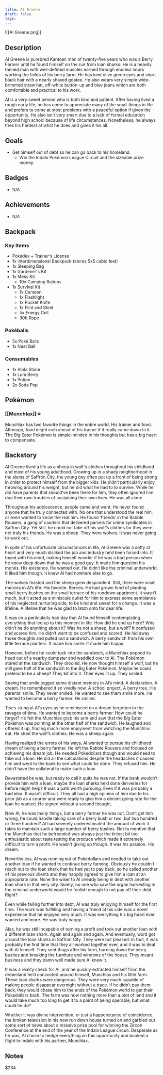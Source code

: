 ```yaml
---
title: Al Greene
draft: false
tags:
---
```

![[Al Greene.png]]
## Description
Al Greene is purebred Kantoan man of twenty-five years who was a Berry Farmer until he found himself on the run from loan sharks. He is a heavily tanned man with well-defined muscles earned through endless hours working the fields of his berry farm. He has kind olive green eyes and short black hair with a nearly shaved goatee. He also wears very simple wide-brimmed straw hat, off-white button-up and blue jeans which are both comfortable and practical to his work.

Al is a very sweet person who is both kind and patient. After having lived a rough early life, he has come to appreciate many of the small things in life and prefers to come at most problems with a peaceful option if given the opportunity. He also isn’t very smart due to a lack of formal education beyond high school because of life circumstances. Nonetheless, he always tries his hardest at what he does and gives it his all.

## Goals
- Get himself out of debt so he can go back to his homeland.
	- Win the Indalo Pokémon League Circuit and the sizeable prize money.

## Badges
- N/A

## Achievements
- N/A

## Backpack

### Key Items
- Pokédex + Trainer's License
- 1x Interdimensional Backpack (stores 5x5 cubic feet)
- 1x Sleeping Bag
- 1x Gardener's Kit
- 1x Mess Kit
	- 10x Camping Rations
- 1x Survival Kit
	- 1x Canteen
	- 1x Flashlight
	- 1x Pocket Knife
	- 1x Flint and Steel
	- 5x Energy Cell
	- 30ft Rope

### Pokéballs
- 5x Poké Balls
- 1x Nest Ball

### Consumables
- 1x Alola Stone
- 1x Lum Berry
- 1x Potion
- 2x Soda Pop

## Pokémon

### [[Munchlax]]☆
Munchlax has two favorite things in the entire world. His trainer and food. Although, food might inch ahead of his trainer if it really came down to it. The Big Eater Pokémon is simple-minded in his thoughts but has a big heart to compensate.

## Backstory
Al Greene lived a life as a sheep in wolf's clothes throughout his childhood and most of his young adulthood. Growing up in a shady neighborhood in the slums of Saffron City, the young boy often put up a front of being strong in order to protect himself from the bigger kids. He didn’t particularly enjoy throwing around his weight, but he did what he had to to survive. While he did have parents that should’ve been there for him, they often ignored him due their own troubles of sustaining their own lives. He was all alone.

Throughout his adolescence, people came and went. He never found anyone that he truly connected with. No one that understood the real him, or even wanted to know the real him. He found ‘friends’ in the Rabble Rousers, a gang of couriers that delivered parcels for crime syndicates in Saffron City. Yet still, he could not take off his wolf’s clothes for they were not truly his friends. He was a sheep. They were wolves. It was never going to work out.

In spite of his unfortunate circumstances in life, Al Greene was a softy at heart and very much disliked the job and industry he’d been forced into. It toyed with his mind, making himself wonder if he was a bad person when he knew deep down that he was a good guy. It made him question his morals. His existence. He wanted out. He didn’t like the criminal underworld. It liked him though. It knew Al had nowhere else to go.

The wolves feasted and the sheep grew despondent. Still, there were small mercies in Al’s life. His favorite. Berries. He had grown fond of planting small berry bushes on the small terrace of his rundown apartment. It wasn’t much, but it acted as a miniscule outlet for him to express some semblance of his neglected nurturing side; to be kind and sweet for a change. It was a lifeline. A lifeline that he was glad to latch onto for dear life.

It was on a particularly bad day that Al found himself contemplating everything that led up to this moment in life. How did he end up here? Why didn’t he do anything about it? Was he not a sheep, but a wolf? It confused and scared him. He didn’t want to be confused and scared. He hid away those thoughts and pulled out a sandwich. A berry sandwich from his own little terrace planters. It made him smile. It made him happy.

However, before he could tuck into the sandwich, a Munchlax popped its head out of a nearby dumpster and waddled over to Al. The Pokémon stared at the sandwich. They drooled. He now thought himself a wolf, but he still gave half of the sandwich to the Big Eater Pokémon. Maybe he could pretend to be a sheep? They bit into it. Their eyes lit up. They smiled.

Seeing that smile jogged some distant memory in Al’s mind. A declaration. A dream. He remembered it so vividly now. A school project. A berry tree. His parents’ smile. They never smiled. He wanted to see them smile more. He wanted to become a berry farmer. He smiled.

Tears stung at Al’s eyes as he reminisced on a dream forgotten to the ravages of time. He wanted to become a berry farmer. How could he forget? He felt the Munchlax grab his arm and saw that the Big Eater Pokémon was pointing at the other half of the sandwich. He laughed and offered it up, finding much more enjoyment from watching the Munchlax eat. He shed the wolf’s clothes. He was a sheep again.

Having realized the errors of his ways, Al wanted to pursue his childhood dream of being a berry farmer. He left the Rabble Rousers and focused on achieving his dream job. He needed Pokedollars though and would need to take out a loan. He did all the calculations despite the headaches it caused him and went to the bank to see what could be done. They refused him. He didn’t have the collateral to make such a loan.

Devastated he was, but ready to call it quits he was not. If the bank wouldn’t provide him with a loan, maybe the loan sharks he’d done deliveries for before might help? It was a path worth pursuing. Even if it was probably a bad idea. It wasn’t difficult. They all had a high opinion of him due to his prior job as a courier and were ready to give him a decent going rate for the loan he wanted. He signed without a second thought.

Now Al, he was many things, but a berry farmer he was not. Don’t get him wrong, he could handle taking care of a berry bush or two, but two hundred or three hundred? Al had severely underestimated the amount of work it takes to maintain such a large number of berry bushes. Not to mention that the Munchlax that he befriended was always just the tiniest bit too enthusiastic about taste testing the produce which made it extremely difficult to turn a profit. He wasn’t giving up though. It was his passion. His dream.

Nevertheless, Al was running out of Pokedollars and needed to take out another loan if he wanted to continue berry farming. Obviously he couldn’t reach out to the loan shark that he had yet to pay back, so he called another of his previous clients and they happily agreed to give him a loan at an appropriate rate. None the wiser to Al already being in debt with another loan shark in that very city. Surely, no one who saw the organ harvesting in the criminal underworld would be foolish enough to not pay off their debt. Right?

Even while falling further into debt, Al was truly enjoying himself for the first time. The work was fulfilling and having a friend at his side was a novel experience that he enjoyed very much. It was everything his big heart ever wanted and more. He was truly happy.

Alas, he was still incapable of turning a profit and took out another loan with a different loan shark. Again and again and again. And eventually, word got around the loan sharks in Saffron City. They were not pleased. In fact, it was probably the first time that they all worked together ever, and it was to deal with Al himself. They sent thugs after his farm, burning down the berry bushes and breaking the furniture and windows of the house. They meant business and they damn well made sure Al knew it.

It was a reality check for Al, and he quickly extracted himself from the dreamland he’d concocted around himself, Munchlax and his little farm. These loan sharks were dangerous. They were very much capable of making people disappear overnight without a trace. If he didn’t pay them back, they would chase him to the ends of the Pokémon world to get their Pokedollars back. The farm was now nothing more than a plot of land and it would take much too long to get it to a point of being operable, but what could he do?

Whether it was divine intervention, or just a happenstance of coincidence, the broken television in his now run down house turned on and garbled out some sort of news about a massive prize pool for winning the Zircon Conference at the end of the year of the Indalo League circuit. Desperate as he was, Al chose to hedge everything on this opportunity and booked a flight to Indalo with his partner, Munchlax.

## Notes
$234